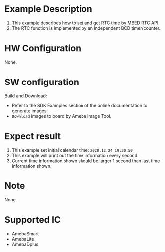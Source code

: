 # Example Description

1. This example describes how to set and get RTC time by MBED RTC API.
2. The RTC function is implemented by an independent BCD timer/counter.

# HW Configuration

None.

# SW configuration

Build and Download:
   * Refer to the SDK Examples section of the online documentation to generate images.
   * `Download` images to board by Ameba Image Tool.

# Expect result

1. This example set initial calendar time: `2020.12.24 19:30:50`
2. This example will print out the time information every second.
3. Current time information shown should be larger 1 second than last time information shown.

# Note

None.

# Supported IC

- AmebaSmart
- AmebaLite
- AmebaDplus
